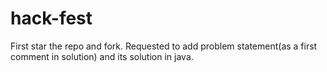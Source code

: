 # hack-fest
First star the repo and fork.
Requested to add problem statement(as a first comment in solution) and its solution in java.
